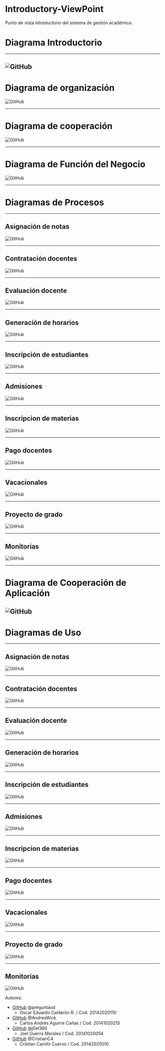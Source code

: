 # Introductory-ViewPoint
Punto de vista introductorio del sistema de gestión académico.


# Diagrama Introductorio
---

 ![GitHub](/Introduction%20ViewPoint.jpg)
 ---
 # Diagrama de organización
 
  ![GitHub](/Model%20from%20the%20organization.jpg)
 
 ---
 # Diagrama de cooperación
 ![GitHub](/co-operation.bmp)
 
 ---
  # Diagrama de Función del Negocio
 ![GitHub](/Business%20Functions.png)
 
 ---
  # Diagramas de Procesos 
  ---
  ## Asignación de notas
 ![GitHub](/Asignacion%20notas.JPG)
 
 ---
  ## Contratación docentes
 ![GitHub](/Contratacion%20docentes.JPG)
 
 ---
  ## Evaluación docente
 ![GitHub](/Evaluacion%20docente.JPG)
 
 ---
  ## Generación de horarios
 ![GitHub](/Generacion%20horarios.JPG)
 
 ---
  ## Inscripción de estudiantes
 ![GitHub](/Inscripcion%20estudiantes.JPG)
 
 ---
  ## Admisiones
 ![GitHub](/Gestion%20Admision.JPG)
 
 ---
  ## Inscripcion de materias
 ![GitHub](/Inscripcion%20materias.JPG)
 
 ---
  ## Pago docentes
 ![GitHub](/Pago%20docentes.JPG)
 
 ---
  ## Vacacionales
 ![GitHub](/Vacacionales.JPG)
 
 ---
  ## Proyecto de grado
 ![GitHub](/Proyecto%20de%20grado.JPG)
 
 ---
  ## Monitorias
 ![GitHub](/Monitorias.JPG)
 
 ---
  # Diagrama de Cooperación de Aplicación 
  ![GitHub](/VistaCooperacionDeAplicaciones.png)
 ---
  # Diagramas de Uso
  ---
  ## Asignación de notas
 ![GitHub](/SerNotas.JPG)
 
 ---
  ## Contratación docentes
 ![GitHub](/SerContratacion.JPG)
 
 ---
  ## Evaluación docente
 ![GitHub](/SerEvaluacion.JPG)
 
 ---
  ## Generación de horarios
 ![GitHub](/SerHorarios.JPG)
 
 ---
  ## Inscripción de estudiantes
 ![GitHub](/SerInscripciones.JPG)
 
 ---
  ## Admisiones
 ![GitHub](/SerAdmisiones.JPG)
 
 ---
  ## Inscripcion de materias
 ![GitHub](/SerMaterias.JPG)
 
 ---
  ## Pago docentes
 ![GitHub](/SerPagoDoc.JPG)
 
 ---
  ## Vacacionales
 ![GitHub](/SerVacacionales.JPG)
 
 ---
  ## Proyecto de grado
 ![GitHub](/SerProyecto.JPG)
 
 ---
  ## Monitorias
 ![GitHub](/SerMonitorias.JPG)
 

 
 
  Autores:
*  [GitHub](https://github.com/preguntaud)
    @preguntaud
    - Oscar Eduardo Calderón R.
    / Cod. 20142020110
*  [GitHub](https://github.com/AndresWick)
    @AndresWick
    - Carlos Andrés Aguirre Cañas
    / Cod. 20141020215
*  [GitHub](https://github.com/j0el360)
    @j0el360
    - Joel Guerra Morales
    / Cod. 20141020054
*  [GitHub](https://github.com/CristianC4)
    @CristianC4
    - Cristian Camilo Cuervo
    / Cod. 20142020010


